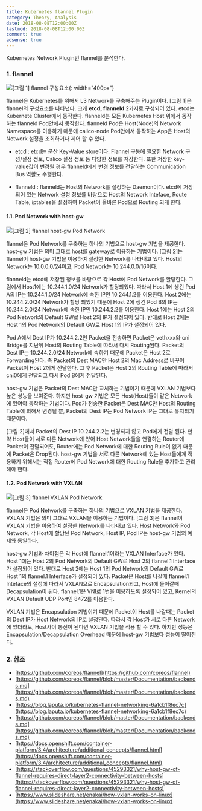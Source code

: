 ```yaml
---
title: Kubernetes flannel Plugin
category: Theory, Analysis
date: 2018-08-08T12:00:00Z
lastmod: 2018-08-08T12:00:00Z
comment: true
adsense: true
---
```


Kubernetes Network Plugin인 flannel를 분석한다.

### 1. flannel

![[그림 1] flannel 구성요소]({{site.baseurl}}/images/theory_analysis/Kubernetes_flannel_Plugin/flannel_Components.PNG){: width="400px"}

flannel은 Kubernetes를 위해서 L3 Network를 구축해주는 Plugin이다. [그림 1]은 flannel의 구성요소를 나타낸다. 크게 **etcd, flanneld** 2가지로 구성되어 있다. etcd는 Kubernete Cluster에서 동작한다. flanneld는 모든 Kubernetes Host 위에서 동작하는 flanneld Pod안에서 동작한다. flanneld Pod은 Host(Node)의 Network Namespace를 이용하기 때문에 calico-node Pod안에서 동작하는 App은 Host의 Network 설정을 조회하거나 제어 할 수 있다.

* etcd : etcd는 분산 Key-Value store이다. Flannel 구동에 필요한 Network 구성/설정 정보, Calico 설정 정보 등 다양한 정보를 저장한다. 또한 저장한 key-value값이 변경될 경우 flanneld에게 변경 정보를 전달하는 Communication Bus 역활도 수행한다.

* flanneld : flanneld는 Host의 Network를 설정하는 Daemon이다. etcd에 저장되어 있는 Network 설정 정보를 바탕으로 Host의 Network Inteface, Route Table, iptables을 설정하여 Packet이 올바른 Pod으로 Routing 되게 한다.

#### 1.1. Pod Network with host-gw

![[그림 2] flannel host-gw Pod Network]({{site.baseurl}}/images/theory_analysis/Kubernetes_flannel_Plugin/flannel_Network_Host_GW.PNG)

flannel은 Pod Network를 구축하는 하나의 기법으로 host-gw 기법을 제공한다. host-gw 기법은 의미 그대로 host를 gateway로 이용하는 기법이다. [그림 2]는 flannel이 host-gw 기법을 이용하여 설정한 Network를 나타내고 있다. Host의 Network는 10.0.0.0/24이고, Pod Network는 10.244.0.0/16이다.

flanneld는 etcd에 저장된 정보를 바탕으로 각 Host에 Pod Network를 할당한다. 그림에서 Host1에는 10.244.1.0/24 Network가 할당되었다. 따라서 Host 1에 생긴 Pod A의 IP는 10.244.1.0/24 Network에 속한 IP인 10.244.1.2를 이용한다. Host 2에는 10.244.2.0/24 Network가 할당 되었기 때문에 Host 2에 생긴 Pod B의 IP는 10.244.2.0/24 Network에 속한 IP인 10.244.2.2를 이용한다. Host 1에는 Host 2의 Pod Network의 Default GW로 Host 2의 IP가 설정되어 있다. 반대로 Host 2에는 Host 1의 Pod Network의 Default GW로 Host 1의 IP가 설정되어 있다.

Pod A에서 Dest IP가 10.244.2.2인 Packet을 전송하면 Packet은 vethxxx와 cni Bridge를 지난뒤 Host의 Routing Table에 따라서 다시 Routing된다. Packet의 Dest IP는 10.244.2.0/24 Network에 속하기 때문에 Packet은 Host 2로 Forwarding된다. 즉 Packet의 Dest MAC만 Host 2의 Mac Address로 바꾸어 Packet이 Host 2에게 전달한다. 그 후 Packet은 Host 2의 Routing Table에 따라서 cni0에게 전달되고 다시 Pod B에게 전달된다.

host-gw 기법은 Packet의 Dest MAC만 교체하는 기법이기 때문에 VXLAN 기법보다 높은 성능을 보여준다. 하지만 host-gw 기법은 모든 Host(Host)들이 같은 Network에 있어야 동작하는 기법이다. Pod가 전송한 Packet은 Dest MAC만 Host의 Routing Table에 의해서 변경될 뿐, Packet의 Dest IP는 Pod Network IP는 그대로 유지되기 때문이다.

[그림 2]에서 Packet의 Dest IP 10.244.2.2는 변경되지 않고 Pod에게 전달 된다. 만약 Host들이 서로 다른 Network에 있어 Host Network들을 연결하는 Router에 Packet이 전달되어도, Router에는 Pod Network에 대한 Routing Rule이 없기 때문에 Packet은 Drop된다. host-gw 기법을 서로 다른 Network에 있는 Host들에게 적용하기 위해서는 직접 Router에 Pod Network에 대한 Routing Rule을 추가하고 관리해야 한다.

#### 1.2. Pod Network with VXLAN

![[그림 3] flannel VXLAN Pod Network]({{site.baseurl}}/images/theory_analysis/Kubernetes_flannel_Plugin/flannel_Network_VXLAN.PNG)

flannel은 Pod Network를 구축하는 하나의 기법으로 VXLAN 기법을 제공한다. VXLAN 기법은 의미 그대로 VXLAN을 이용하는 기법이다. [그림 3]은 flannel이 VXLAN 기법을 이용하여 설정한 Network를 나타내고 있다. Host Network와 Pod Network, 각 Host에 할당된 Pod Network, Host IP, Pod IP는 host-gw 기법의 예제와 동일하다.

host-gw 기법과 차이점은 각 Host에 flannel.1이라는 VXLAN Interface가 있다. Host 1에는 Host 2의 Pod Network의 Default GW로 Host 2의 flannel.1 Interface가 설정되어 있다. 반대로 Host 2에는 Host 1의 Pod Network의 Default GW로 Host 1의 flannel.1 Interface가 설정되어 있다. Packet은 Host를 나갈때 flannel.1 Inteface의 설정에 따라서 VXLAN으로 Encapsulation되고, Host에 들어갈때 Decapsulation이 된다. flannel.1은 VNI로 1번을 이용하도록 설정되어 있고, Kernel의 VXLAN Default UDP Port인 8472를 이용한다.

VXLAN 기법은 Encapsulation 기법이기 때문에 Packet이 Host를 나갈때는 Packet의 Dest IP가 Host Network의 IP로 설정된다. 따라서 각 Host가 서로 다른 Network에 있더라도, Host사이 통신이 된다면 VXLAN 기법을 적용 할 수 있다. 하지만 성능은 Encapsulation/Decapsulation Overhead 때문에 host-gw 기법보다 성능이 떨어진다.

### 2. 참조

* [https://github.com/coreos/flannel](https://github.com/coreos/flannel)
* [https://github.com/coreos/flannel/blob/master/Documentation/backends.md](https://github.com/coreos/flannel/blob/master/Documentation/backends.md)
* [https://blog.laputa.io/kubernetes-flannel-networking-6a1cb1f8ec7c](https://blog.laputa.io/kubernetes-flannel-networking-6a1cb1f8ec7c)
* [https://github.com/coreos/flannel/blob/master/Documentation/backends.md](https://github.com/coreos/flannel/blob/master/Documentation/backends.md)
* [https://docs.openshift.com/container-platform/3.4/architecture/additional_concepts/flannel.html](https://docs.openshift.com/container-platform/3.4/architecture/additional_concepts/flannel.html)
* [https://stackoverflow.com/questions/45293321/why-host-gw-of-flannel-requires-direct-layer2-connectivity-between-hosts](https://stackoverflow.com/questions/45293321/why-host-gw-of-flannel-requires-direct-layer2-connectivity-between-hosts)
* [https://www.slideshare.net/enakai/how-vxlan-works-on-linux](https://www.slideshare.net/enakai/how-vxlan-works-on-linux)

